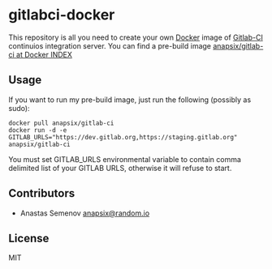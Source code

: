 gitlabci-docker
===============

This repository is all you need to create your own [Docker](http://docker.io) image of [Gitlab-CI](http://gitlab.org/gitlab-ci/) continuios integration server.
You can find a pre-build image [anapsix/gitlab-ci at Docker INDEX](https://index.docker.io/u/anapsix/gitlabi-ci/)


Usage
------------

If you want to run my pre-build image, just run the following (possibly as sudo):

    docker pull anapsix/gitlab-ci
    docker run -d -e GITLAB_URLS="https://dev.gitlab.org,https://staging.gitlab.org" anapsix/gitlab-ci
  
You must set GITLAB_URLS environmental variable to contain comma delimited list of your GITLAB URLS, otherwise it will refuse to start.

Contributors
------------

* Anastas Semenov <anapsix@random.io>

License
-------

MIT
